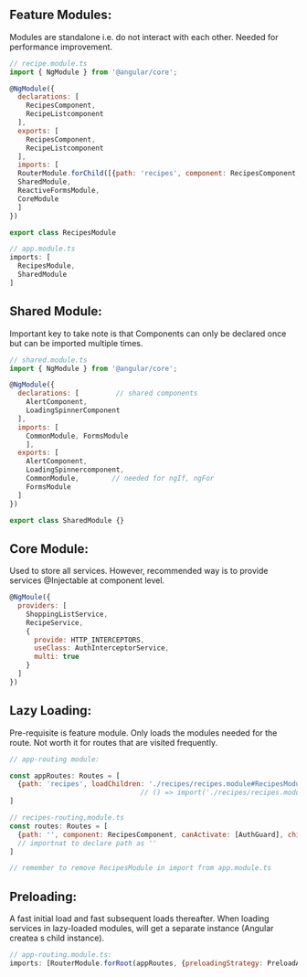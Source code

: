 ## Feature Modules:
Modules are standalone i.e. do not interact with each other. Needed for performance improvement.
```javascript
// recipe.module.ts
import { NgModule } from '@angular/core';

@NgModule({
  declarations: [
    RecipesComponent,
    RecipeListcomponent
  ],
  exports: [
    RecipesComponent,
    RecipeListcomponent
  ], 
  imports: [
  RouterModule.forChild([{path: 'recipes', component: RecipesComponent, canActivate: [AuthGuard}]),
  SharedModule,
  ReactiveFormsModule,
  CoreModule
  ]
})

export class RecipesModule

// app.module.ts
imports: [
  RecipesModule,
  SharedModule
]
```
## Shared Module:
Important key to take note is that Components can only be declared once but can be imported multiple times.
```javascript
// shared.module.ts
import { NgModule } from '@angular/core';

@NgModule({
  declarations: [         // shared components
    AlertComponent,
    LoadingSpinnerComponent
  ],
  imports: [
    CommonModule, FormsModule
    ],
  exports: [
    AlertComponent,
    LoadingSpinnercomponent,
    CommonModule,        // needed for ngIf, ngFor
    FormsModule
  ] 
})

export class SharedModule {}
```
## Core Module:
Used to store all services. However, recommended way is to provide services @Injectable at component level.
```javascript
@NgMoule({
  providers: [
    ShoppingListService,
    RecipeService,
    {
      provide: HTTP_INTERCEPTORS,
      useClass: AuthInterceptorService,
      multi: true
    }
  ]
})
```
## Lazy Loading:
Pre-requisite is feature module. Only loads the modules needed for the route. Not worth it for routes that are visited frequently.
```javascript
// app-routing module:

const appRoutes: Routes = [
  {path: 'recipes', loadChildren: './recipes/recipes.module#RecipesModule'}    // entire module is parsed on demand
                                // () => import('./recipes/recipes.module').then(m => m.RecipesModule)
]

// recipes-routing,module.ts
const routes: Routes = [
  {path: '', component: RecipesComponent, canActivate: [AuthGuard], children: []}
  // importnat to declare path as '' 
]

// remember to remove RecipesModule in import from app.module.ts

```
## Preloading:
A fast initial load and fast subsequent loads thereafter. When loading services in lazy-loaded modules, will get a separate instance 
(Angular createa s child instance).
```javascript
// app-routing.module.ts:
imports: [RouterModule.forRoot(appRoutes, {preloadingStrategy: PreloadAllModules}]
```
